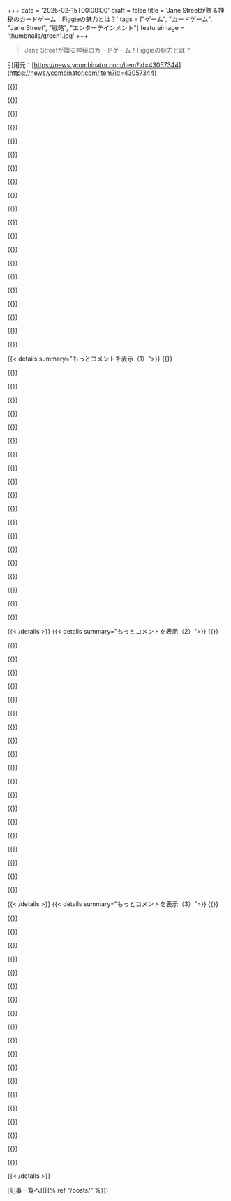 +++
date = '2025-02-15T00:00:00'
draft = false
title = 'Jane Streetが贈る神秘のカードゲーム！Figgieの魅力とは？'
tags = ["ゲーム", "カードゲーム", "Jane Street", "戦略", "エンターテインメント"]
featureimage = 'thumbnails/green1.jpg'
+++

> Jane Streetが贈る神秘のカードゲーム！Figgieの魅力とは？

引用元：[https://news.ycombinator.com/item?id=43057344](https://news.ycombinator.com/item?id=43057344)

{{<matomeQuote body="Ross Rheingans-Yooのブログにポーカーの限界とFiggieの優位性についての素晴らしい記事があるよ。<br>しかも彼はMax Chiswickに対する美しい追悼文も書いてて、それについても読んでみて。" userName="lewiscarson" createdAt="2025-02-15T12:58:30" color="#ff5733">}}

{{<matomeQuote body="美しい追悼文だね。作者も故人も知らないけど、読んで彼らのような人に感謝の気持ちが湧いたよ。<br>Wall Stに対する悪感情はよく見るけど、僕はむしろ正直で誠実なトレーダーたちに価値があると思ってる。" userName="noname123" createdAt="2025-02-16T05:07:04" color="#45d325">}}

{{<matomeQuote body="Wall Stの悪はトレーディングの比じゃないと思うよ。<br>戦争起こしたり、利益のために無駄に雇用を切る方がよっぽど悪い。トレーダーたちは自らの動機を隠さないから、彼らの方が正直だと思う。" userName="zusammen" createdAt="2025-02-16T13:51:05" color="#ff5733">}}

{{<matomeQuote body="価格の発見は、がん治療の資金調達を早めるのに役立つから、メモしておくといいよ。" userName="yieldcrv" createdAt="2025-02-16T05:17:17" color="">}}

{{<matomeQuote body="がん治療には資金調達じゃなくて、教育や知識、インスピレーションがもっと重要なんじゃないかな。<br>お金を投げるだけじゃ意味がないし、結局は人やネットワークが必要だよ。" userName="majormajor" createdAt="2025-02-16T06:13:24" color="">}}

{{<matomeQuote body="＞がん治療には教育や知識、インスピレーションがもっと重要なんじゃないかな。<br>資産の流動性が上がれば、多くの人が教育を受けたりインスピレーションを得る機会が増えると思うよ。" userName="yieldcrv" createdAt="2025-02-16T06:42:47" color="">}}

{{<matomeQuote body="両方とも美しいと思う。<br>微生物学やがんゲノム研究はトレーディングみたいな競争で、病気を克服できるなんて思ってないんだ。ただのプレイヤーとして不確実性に挑むだけだと思う。" userName="noname123" createdAt="2025-02-16T07:00:20" color="">}}

{{<matomeQuote body="あの追悼文は芸術だね。彼らの短くも素晴らしい友情が感じられる。" userName="xrd" createdAt="2025-02-15T13:34:08" color="#ff33a1">}}

{{<matomeQuote body="作者が追悼文の中で言及したFiggie記事の撤回について言っておくべきだね。<br>「そう言われると、僕の元の記事はストローマンに対して戦っていたんだと納得せざるを得ない。実際には公平な比較になるようなポーカーをやったことがないから。」" userName="jonahx" createdAt="2025-02-16T02:05:20" color="">}}

{{<matomeQuote body="ポーカーは戦略を理解するのに何千時間もかかるよ。<br>その後に心理学について語れるかもしれない。" userName="charlieyu1" createdAt="2025-02-15T23:13:25" color="">}}

{{<matomeQuote body="何かおすすめの学習素材あったら教えて。" userName="htamas" createdAt="2025-02-16T15:03:13" color="">}}

{{<matomeQuote body="本音を話すのは大切だね。" userName="marksimi" createdAt="2025-02-16T03:21:23" color="">}}

{{<matomeQuote body="マックス・チズウィックのこと、悲しいね。数ヶ月前に彼のユニークな食事法について読んだんだ。彼のポーカーへの貢献が残りますように。" userName="matt_daemon" createdAt="2025-02-15T13:16:46" color="#38d3d3">}}

{{<matomeQuote body="彼の独特な食事法って何だろう？詳しく知りたいから、オススメの記事とかあったら教えて！" userName="pinkmuffinere" createdAt="2025-02-15T18:08:16" color="">}}

{{<matomeQuote body="https://chisness.substack.com/p/automate-the-food" userName="sebg" createdAt="2025-02-15T18:14:01" color="">}}

{{<matomeQuote body="悲しい事件だよね。マックスは栄養最適化について書いていて、過度な最適化が人生を台無しにしたっていう風刺を引用してたんだ。皮肉なことに、旅行中にマラリアで亡くなった。彼はマラリア予防に寄付していたのに。人生って本当にコントロールできないものだ。" userName="oidar" createdAt="2025-02-15T19:35:42" color="#ff5733">}}

{{<matomeQuote body="彼はサティアか、それとも陰謀論者だったのかな？記事の冒頭から“植物油の浸透”なんて話が出てきて、目が点になっちゃった。もっと読めなかったよ。" userName="lovich" createdAt="2025-02-15T22:40:29" color="">}}

{{<matomeQuote body="彼は真面目だと思うけど、彼の文章は軽妙でユーモアを交えた過剰な表現があるんだ。でも、彼は植物油に反対していると思う。あまり調べてないから、彼がクレイジーかどうかは判断つかないけど、私たちの中に陰謀的な意見を持ってる人がいないなんてことはないだろう。私はフルーツジュースや牛乳は健康食品じゃないと思ってるし、ソーダに近いと思う。私たちはBig Milkに騙されてる。" userName="pinkmuffinere" createdAt="2025-02-15T22:58:44" color="">}}

{{<matomeQuote body="確かに農業への補助金はあるけど、牛乳やフルーツジュースには栄養素があるから、ソーダと同じにするのは言い過ぎだと思う。" userName="blacksmith_tb" createdAt="2025-02-15T23:26:42" color="">}}

{{<matomeQuote body="ソーダほど悪くはないと思うけど、かなり近いと思う。この動画が最初に私をそう納得させたんだ。久しぶりに見たから細かいことは忘れたかもだけど：<br>https://m.youtube.com/watch?v=hzyFZcuHmeI&pp=ygUWSGVhbHRoY2F..." userName="pinkmuffinere" createdAt="2025-02-16T00:04:52" color="">}}

{{< details summary="もっとコメントを表示（1）">}}
{{<matomeQuote body="植物油が伝統的な調理油や脂肪源より健康に良くないと思うには陰謀論的思考は必要ないよ。それは確かに現実的だし、安価に生産されて食品に使われると利益が増えるから、「植物油の浸透」というのは事実。" userName="billyjmc" createdAt="2025-02-16T04:40:11" color="">}}

{{<matomeQuote body="それは陰謀論的な思考が必要だよ。特に最近始まったものだし、Covidの1、2年前から現れていると思う。" userName="lovich" createdAt="2025-02-16T05:51:35" color="">}}

{{<matomeQuote body="そんなに自信満々に、何で植物油がオリーブオイルより悪くないって確信できるの？" userName="andriesm" createdAt="2025-02-16T07:03:10" color="#45d325">}}

{{<matomeQuote body="自信満々というより、目に見えない地球の周りのティーポットがないって同じような自信だよ。植物油についての騒ぎはここ5、6年前に現れて、科学的根拠はほとんどなくて、Flat Eartherや気候変動否定者みたいな連中のレベルなんだ。今や、君たちのせいで、私がその存在を信じるための証拠を提供しなきゃいけない状況になってる。Big Pharmaみたいなトロープも含まれてるし、今や陰謀論になってる。" userName="lovich" createdAt="2025-02-16T07:39:57" color="#ff5c5c">}}

{{<matomeQuote body="食品業界において不健康なものを作って証拠を隠す歴史は長いけど、ここでも同じことしてるかもしれないね。シードオイルに関しては初めて聞いたけど、健康に関する証拠が抑えられているっていうのは信じられる。食品に対する欺瞞の歴史を考えると、どっちの方向でも証拠を求めるのはおかしくないよね。" userName="pinkmuffinere" createdAt="2025-02-16T09:20:02" color="">}}

{{<matomeQuote body="シードオイルの支持者は新しい物質が健康かどうかの証拠を求めてないよ。種を潰してオイルを取ることは昔からあったことだけど、シードオイルには有害な特性があるって説明できる。証拠がないのに主張するのは薄っぺらい論理だから、そんなのに乗っかる人は好きにすればいい。" userName="lovich" createdAt="2025-02-17T13:03:50" color="">}}

{{<matomeQuote body="“証拠を求めることが間違いだとは思わない”って意見は、ラッセルのティーポットの論点を示してるね。何かの正当性を議論するには、そのための証拠が必要だよ。証拠なしでどうにか主張するのは簡単だけど、無意味なんだよ。" userName="Intermernet" createdAt="2025-02-16T11:04:06" color="#785bff">}}

{{<matomeQuote body="すごい内容がある二人の追悼文を読んで、リンクも見つけたよ。素晴らしいコンテンツだけど広まってないね。<br>https://aipokertutorial.com/<br>https://poker.camp/aipcs24/1kuhn_reading.html" userName="czhu12" createdAt="2025-02-15T23:54:20" color="">}}

{{<matomeQuote body="スカルみたいな純粋なブラフゲームが好きだね。ポットオッズはあっても、あまり考えなくてもいいし。" userName="aqueueaqueue" createdAt="2025-02-15T23:45:06" color="">}}

{{<matomeQuote body="Jane Streetの内部はどんどん汚くなってきてるね。MITやHarvard時代から知ってる人間には驚きはないけど、彼らはリーダーシップスキルを見せるために学生クラブを運営しつつ、実際には使命や福利には興味なかったりする。特にEffective Altruismを掲げる連中が似たような連中としか付き合わないのも面白い。" userName="FilosofumRex" createdAt="2025-02-16T12:17:40" color="">}}

{{<matomeQuote body="このゲームを楽しんでるよ。基本戦略としては、明らかに偏ったカードを持ってる場合、その共通のスーツが目標のスーツだと想定してそのカードを買う。分布が均等なら、そのラウンドはとばして基準コストを取り戻そうとする。トレードに基づいて信念を更新するのが難しいところだね。" userName="AttakBanana" createdAt="2025-02-15T14:57:45" color="">}}

{{<matomeQuote body="別の playing の方法としては、目標のスーツを考えずに単に安く買って高く売るだね。このスタイルの報酬は目標スーツを正しく特定するのよりは高くないけど、それなりに成功するよ。マーケットメイキングに似ていて、市場がどう動いても少しずつ儲ける感じかな。" userName="kccqzy" createdAt="2025-02-15T23:45:31" color="">}}

{{<matomeQuote body="うん、それがポイント #2で言いたかったことだよ。" userName="AttakBanana" createdAt="2025-02-16T04:55:58" color="">}}

{{<matomeQuote body="良い戦略としては、スタートハンドに基づいてカードの価値を見積もることだね。確率を考慮して目標スーツを予測する。そのためには組み合わせをある程度暗記する必要があるけど、真剣にゲームをするならやる価値はあるよ。" userName="EvgeniyZh" createdAt="2025-02-15T20:44:24" color="#785bff">}}

{{<matomeQuote body="ほぼ正確に私が言いたかったことだよ。" userName="AttakBanana" createdAt="2025-02-16T05:00:04" color="">}}

{{<matomeQuote body="初めてトレーディングの仕事を得た時のことを思い出すな。候補者全員がメンタルアリ脈をやってる中、トレーディングゲームで商品を交換してセットを集めるっていうのがあったんだ。すごく良い手札が来て、あとは数人が必要なカードを渡すのを待つだけだった。" userName="lordnacho" createdAt="2025-02-15T15:23:57" color="">}}

{{<matomeQuote body="でも、私たちがやらなきゃいけなかったのは、商品を手に入れるために他の候補者とカードを交換するトレーディングゲームだったんだ。まるで子供たちが大騒ぎしてるみたいに、何を交換したいか叫び合ってた。これってPitだよね？Aaron Brownの本で読んだことがある。やってみたかった！" userName="kqr" createdAt="2025-02-15T17:27:27" color="#785bff">}}

{{<matomeQuote body="そうそう、そんな感じ。複雑な説明をする時間がなかったから、基本的に「1回ずつカードを交換して、セットが揃ったら教えて」って感じだったよ。" userName="lordnacho" createdAt="2025-02-15T19:20:04" color="">}}

{{<matomeQuote body="アプリをダウンロードしてみた。面白いね、他のプレイヤーとゲームに参加できるみたい？「4スタート」と「12アクティブ」のタブがあるけど、クリックしても何も起こらなかった。ただ、Jane Streetからのリクルーティングメッセージが下にあるのがちょっと驚き。こんなの初めて見た。でも、全体的にデザインが悪いアプリだと思う。React Nativeっていうのがログを見ると分かるけど、これってJane Streetの誰かのサイドプロジェクトだと感じる。頑張ったんだね。" userName="xrd" createdAt="2025-02-15T13:02:05" color="">}}

{{<matomeQuote body="面白いね、モバイルとウェブの両方で私には普通に動いてる。バグはあるかもしれないけど、私がプレイしたゲームの中では問題なかった。ただ、ライブでの入札の方がもっと良い体験かな。でも、こういった企業にとってこれは一般的なリクルーティングツールだよ。ただ、Jane Streetはそれに関しては異色だと思うけど。" userName="infecto" createdAt="2025-02-15T18:16:38" color="#785bff">}}


{{< /details >}}
{{< details summary="もっとコメントを表示（2）">}}
{{<matomeQuote body="スクリーンショット見た感じ、これってWebゲームにもできたんじゃないかな。" userName="pjmlp" createdAt="2025-02-15T17:57:48" color="">}}

{{<matomeQuote body="Webゲームって何？私はブラウザでプレイしたけど。" userName="infecto" createdAt="2025-02-15T18:14:59" color="">}}

{{<matomeQuote body="Jane StreetはOCamlが得意だから、React Nativeアプリをリリースするのには寛容になれる気がする。RNは入りやすいけど、魅力を感じる反面、ポリッシュされたアプリを作るのはすごく難しい。" userName="_fat_santa" createdAt="2025-02-15T15:12:54" color="">}}

{{<matomeQuote body="RNは経験豊富なJS開発者でもまともに動かない。何かがおかしいんだ。2週間前にExpoアプリを作ろうとしたけど、デフォルトのテンプレートがAndroidではビルドできなかった。GitHubに既知の問題があるよ。全てが手作業でつながれている感じ。Flutterは本来RNがあるべき姿だったのに、Googleは全然気にしてないみたい。" userName="999900000999" createdAt="2025-02-15T16:07:25" color="">}}

{{<matomeQuote body="React Nativeは使いたくなるけど、いろいろ間違った方法で賢いんだ。わけがわからないコード変換から古いデザインと新しいデザインの不完全な移行まで、人気はあるけど。多くの開発者が不具合やトラブルを自分のせいだと思うように仕向けられている気がする。" userName="HelloNurse" createdAt="2025-02-15T17:37:47" color="#ff5c5c">}}

{{<matomeQuote body="RNについては同意だけど、Flutterについては違う。最近、aiderを使ってゼロから新しいFlutterアプリを作ったけど、Googleログインもあって、別の画面にはWebViewもあるし、見た目も素晴らしくてパフォーマンスもいい。aiderセッションからAndroidデバイスにデプロイするのも問題なかった。" userName="xrd" createdAt="2025-02-15T16:48:17" color="#38d3d3">}}

{{<matomeQuote body="https://techcrunch.com/2024/05/01/google-lays-off-staff-from... Googleは去年Flutterチームのスタッフを大幅に削減した。素晴らしいフレームワークだけど、あまり未来は期待できないかも。" userName="999900000999" createdAt="2025-02-15T17:12:53" color="">}}

{{<matomeQuote body="過去に使ったことがあるって聞いて嬉しいよ。自分はRNと通常のAndroidをJavaとKotlinでしかやったことないけど、あなたのコメントは的確だね。ありがとう。" userName="xrd" createdAt="2025-02-15T18:28:06" color="">}}

{{<matomeQuote body="このゲームはお金がかからずに一回限りでやるには向いてない気がする。どうやって勝つの、最終的に一番お金持ってるやつが勝ち？それだとゲームの進め方が大きく変わるしね。ポーカーはトーナメント方式で解決してるけど、Figgieはどうなのか分からない。" userName="dmurray" createdAt="2025-02-15T13:09:21" color="#785bff">}}

{{<matomeQuote body="Jane Streetでは、内部でお金を賭けてプレイしていると思う。" userName="philipwhiuk" createdAt="2025-02-15T13:31:09" color="">}}

{{<matomeQuote body="Jane Streetなんだから、２人がこのゲームを１万ドルでやっていないとはとても思えない。" userName="pclmulqdq" createdAt="2025-02-15T13:30:56" color="">}}

{{<matomeQuote body="Liars PokerのJane Street流だね。" userName="philipwhiuk" createdAt="2025-02-15T13:37:12" color="">}}

{{<matomeQuote body="Figgieはたくさんハンドをやるか、トーナメントを開かないと本当に意味がない。面白いけど、やっぱり対面でやりたいな。" userName="thehappyfellow" createdAt="2025-02-15T14:11:28" color="">}}

{{<matomeQuote body="対面でどうやってプレイするの？カードはどこかで販売してるの？" userName="LPisGood" createdAt="2025-02-15T19:40:46" color="">}}

{{<matomeQuote body="普通のデッキで大丈夫、準備する必要があるけど大したことじゃないよ。" userName="thehappyfellow" createdAt="2025-02-15T20:48:15" color="">}}

{{<matomeQuote body="それは結構大変だと思う。事前に同じデッキをいっぱい用意するか、複雑な選出方法を考えないといけないよ。" userName="LPisGood" createdAt="2025-02-15T21:00:17" color="">}}

{{<matomeQuote body="難しくないと思うよ。ラウンド終了後にプレイヤーはカードをスートごとに4つの山に裏返して置く。各スートを12枚に補充して、１人が下に持って行ってからランダムに配る。ディーラーがさらにランダム化しから人数分のカードを捨ててシャッフルする。すぐにはできないけど、みんなが理解すればそんなに時間はかからないよ。" userName="AngryData" createdAt="2025-02-17T00:07:32" color="#45d325">}}

{{<matomeQuote body="毎ラウンドでディーラーを交代して休ませるだけでいいよ。" userName="programjames" createdAt="2025-02-15T23:25:27" color="">}}

{{<matomeQuote body="最初は普通のデッキでプレイされていたと思うけど、スクリーンショットにはスートだけの特別なデッキが映っているね。これでゲームプレイに影響はあるかな。普通のスートなら、何回かトレードすると同じカードがいくつあるか分かるかも。でもあまりトレードがないなら影響はないかも。記憶力が必要になるけど、JSはそれを重点に置いてない気がする。" userName="dmurray" createdAt="2025-02-16T12:22:02" color="">}}

{{<matomeQuote body="ポーカーのシングルハンドで賭けなしは全然意味がないよね。色んなポーカーのバリエーションがあるし、例えば５カードドローとかシングルハンドでやるのは賭けなしでも意味があると思う。" userName="dfxm12" createdAt="2025-02-15T14:08:45" color="">}}


{{< /details >}}
{{< details summary="もっとコメントを表示（3）">}}
{{<matomeQuote body="確かにそうだけど、あんまり楽しくないよね。連続したハンドでどれだけ投資するかを決めることで、戦略がランダム性をコントロールできるから。シングルハンドの５カードドローは、カードの置き換えについてのひとつの決定で、シャッフル次第だし、前の人が何枚カードを要求したかという戦略だけが重要。" userName="JoshTriplett" createdAt="2025-02-15T16:21:44" color="#785bff">}}

{{<matomeQuote body="ゲームを選ぶのが変だと思う。ボタン一つでライブゲームに飛び込むか、事前にボット相手に練習させてほしい。後、ユーザー名が取られてるって通知が分かりづらかったから、アプリが動かないと思ってスクロールするまで気付かなかった。" userName="nsarafa" createdAt="2025-02-15T14:35:17" color="">}}

{{<matomeQuote body="その理由は、いつも同じタイミングでプレイヤーが少ないから、ライブマッチングが埋まらないんだと思うよ。" userName="programjames" createdAt="2025-02-15T20:32:17" color="">}}

{{<matomeQuote body="実際にカードを使った対面プレイでは、ルールはそのままで、例えば以下のようにしたらいいかも。<br>・2人につき1デッキからスタートで、デッキを一緒にシャッフル。<br>・各プレイヤーに10枚配って、常に50チップをアンテで置く。<br>・ラウンドの終わりに共通スートを決めるのは、最も多いスート。タッグがあれば残りのデッキからめくって決める。" userName="lavelganzu" createdAt="2025-02-17T19:56:26" color="">}}

{{<matomeQuote body="これめっちゃ良いね。実際のカードでプレイしたいけど、スートの不均一さがパーティーゲームとしては難しい。10人分のデッキを準備するのが必要だと思うけど、1時間に10デッキあったらどうだろう。均等にするには12デッキ必要だけど、それだと後のラウンドで何が来るかに情報が多いよね。デッキのソーター作ってもらうこと考えたけど。" userName="vessenes" createdAt="2025-02-15T12:48:30" color="#ff5733">}}

{{<matomeQuote body="フルデッキをシャッフルしてから12枚めくるってのはどう？<br>多分、株式市場をよくシミュレートするよ。デッキの上が偏ってる場合、誰かが完全にやられちゃうから。それをお金のためにはプレイしたくないけど、フェイクマネーでのプレイならいいかも。" userName="linsomniac" createdAt="2025-02-15T21:06:16" color="">}}

{{<matomeQuote body="デッキをスートごとに4つのスタックに分けて、誰かが裏向きでカードを取り除く。そしたら、それをまたシャッフルしてデッキに戻す。" userName="notpushkin" createdAt="2025-02-15T12:52:01" color="">}}

{{<matomeQuote body="同意。半分のプレイヤーがスタックの位置を見て、半分が取り除いて並べ替えるのがいいかも。覗き見したくなるインセンティブが大きいけどね。" userName="vessenes" createdAt="2025-02-15T12:57:51" color="">}}

{{<matomeQuote body="ディプロマシーの感じがして、もしイカサマが成功したらそれもアリなゲームだよ。インサイダー取引みたいなもんだし、モノポリーでバンカーやって小手先の技を使う感じ？レジェルデマインって感じかな。" userName="The_Blade" createdAt="2025-02-15T17:13:05" color="">}}

{{<matomeQuote body="俺もカードでプレイしたいな。2人でカードを整えるだけなら簡単だし。プレイヤー1が4つの山を並べて、プレイヤー2がランダムで8/12のマーカーを置いたら、山をシャッフルして情報が入らないようにする。ただ、リアルカードでのトレードのやり方の構造を考えるのが難しい。" userName="godsmokescrack" createdAt="2025-02-16T00:58:56" color="">}}

{{<matomeQuote body="1. 各スートから最低4枚のカードを集める<br>2. 4つの異なるスートの繰り返しパターンに並べ替える（例：♥♦♣♠♥♦♣♠...）<br>3. デッキをカットして、上の部分を下に入れる<br>4. トップから数え、次のカードを取り除く：1枚目、5枚目、9枚目、13枚目、2枚目、6枚目、3枚目、7枚目…または、3枚取って1枚飛ばすを繰り返す。これらのグループは同じスートになるはずだから、フィギーの分配になるよ。" userName="humodz" createdAt="2025-02-15T23:27:00" color="#38d3d3">}}

{{<matomeQuote body="自分が考えた方法よりもずっと賢い解決法だね。二人で4つのスートをランダムに組み合わせるアイディアもいいな。でも、どちらの方法でもいいかも。スピードを重視するなら、プレイヤーにスートで並べてもらうか、4スートのパターンで並べてもらった方がいいかも。" userName="AngryData" createdAt="2025-02-17T00:11:57" color="#785bff">}}

{{<matomeQuote body="ゲームを短時間に何度もやることを考えると、こんな面倒なやり方は最悪だな。" userName="xboxnolifes" createdAt="2025-02-15T23:40:00" color="">}}

{{<matomeQuote body="カードを山に分けて、みんなでその山をシャッフルすれば？" userName="tangjurine" createdAt="2025-02-16T01:30:54" color="">}}

{{<matomeQuote body="でも、一人でやる方法を知りたかったんだ。" userName="humodz" createdAt="2025-02-16T06:22:35" color="">}}

{{<matomeQuote body="1人目が部屋に入ってデッキを作り、箱に入れて出ていく。2人目が箱をシャッフルして出ていく。1人目が戻って箱を選ぶ。" userName="philipwhiuk" createdAt="2025-02-15T13:39:58" color="">}}

{{<matomeQuote body="1人目が全く同じデッキを作っただけだね。2人目が1人目の初期のやり方をチェックできるかも。でも、2人目が全てのデッキを自分のものに交換する可能性もある。" userName="lightbendover" createdAt="2025-02-15T14:40:55" color="">}}

{{<matomeQuote body="1人目が各可能性を1つずつ作って、どのカードをどの山に入れるかを決めるだけさ。" userName="philipwhiuk" createdAt="2025-02-15T22:36:08" color="">}}

{{<matomeQuote body="全く同じ標準デッキを作り、同じ色の箱を混ぜたらどう？" userName="liveoneggs" createdAt="2025-02-15T14:14:08" color="">}}

{{<matomeQuote body="これ見たけど、ゲームがまだよくわからない。スピード重視が好きじゃないな。人間は早い金融判断をするべきじゃないよ。ゲームで上達はするけど、成功するためにすぐに判断する必要はないと思う。" userName="jjallen" createdAt="2025-02-15T23:54:05" color="#45d325">}}


{{< /details >}}


[記事一覧へ]({{% ref "/posts/" %}})
